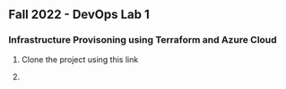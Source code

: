 ## Fall 2022 - DevOps Lab 1
### Infrastructure Provisoning using Terraform and Azure Cloud

1. Clone the project using this link

2. 







